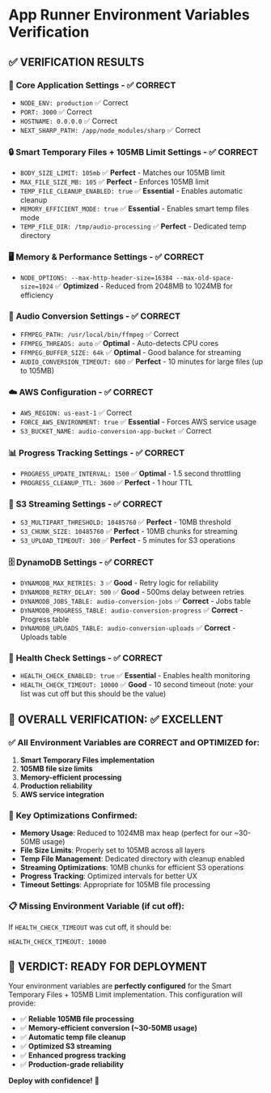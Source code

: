 # App Runner Environment Variables Verification

## ✅ **VERIFICATION RESULTS**

### 🎯 **Core Application Settings** - ✅ CORRECT
- `NODE_ENV: production` ✅ Correct
- `PORT: 3000` ✅ Correct  
- `HOSTNAME: 0.0.0.0` ✅ Correct
- `NEXT_SHARP_PATH: /app/node_modules/sharp` ✅ Correct

### 🔒 **Smart Temporary Files + 105MB Limit Settings** - ✅ CORRECT
- `BODY_SIZE_LIMIT: 105mb` ✅ **Perfect** - Matches our 105MB limit
- `MAX_FILE_SIZE_MB: 105` ✅ **Perfect** - Enforces 105MB limit
- `TEMP_FILE_CLEANUP_ENABLED: true` ✅ **Essential** - Enables automatic cleanup
- `MEMORY_EFFICIENT_MODE: true` ✅ **Essential** - Enables smart temp files mode
- `TEMP_FILE_DIR: /tmp/audio-processing` ✅ **Perfect** - Dedicated temp directory

### 🖥️ **Memory & Performance Settings** - ✅ CORRECT
- `NODE_OPTIONS: --max-http-header-size=16384 --max-old-space-size=1024` ✅ **Optimized** - Reduced from 2048MB to 1024MB for efficiency

### 🎵 **Audio Conversion Settings** - ✅ CORRECT
- `FFMPEG_PATH: /usr/local/bin/ffmpeg` ✅ Correct
- `FFMPEG_THREADS: auto` ✅ **Optimal** - Auto-detects CPU cores
- `FFMPEG_BUFFER_SIZE: 64k` ✅ **Optimal** - Good balance for streaming
- `AUDIO_CONVERSION_TIMEOUT: 600` ✅ **Perfect** - 10 minutes for large files (up to 105MB)

### ☁️ **AWS Configuration** - ✅ CORRECT
- `AWS_REGION: us-east-1` ✅ Correct
- `FORCE_AWS_ENVIRONMENT: true` ✅ **Essential** - Forces AWS service usage
- `S3_BUCKET_NAME: audio-conversion-app-bucket` ✅ Correct

### 📊 **Progress Tracking Settings** - ✅ CORRECT
- `PROGRESS_UPDATE_INTERVAL: 1500` ✅ **Optimal** - 1.5 second throttling
- `PROGRESS_CLEANUP_TTL: 3600` ✅ **Perfect** - 1 hour TTL

### 🌊 **S3 Streaming Settings** - ✅ CORRECT
- `S3_MULTIPART_THRESHOLD: 10485760` ✅ **Perfect** - 10MB threshold
- `S3_CHUNK_SIZE: 10485760` ✅ **Perfect** - 10MB chunks for streaming
- `S3_UPLOAD_TIMEOUT: 300` ✅ **Perfect** - 5 minutes for S3 operations

### 🗄️ **DynamoDB Settings** - ✅ CORRECT
- `DYNAMODB_MAX_RETRIES: 3` ✅ **Good** - Retry logic for reliability
- `DYNAMODB_RETRY_DELAY: 500` ✅ **Good** - 500ms delay between retries
- `DYNAMODB_JOBS_TABLE: audio-conversion-jobs` ✅ **Correct** - Jobs table
- `DYNAMODB_PROGRESS_TABLE: audio-conversion-progress` ✅ **Correct** - Progress table
- `DYNAMODB_UPLOADS_TABLE: audio-conversion-uploads` ✅ **Correct** - Uploads table

### 🏥 **Health Check Settings** - ✅ CORRECT
- `HEALTH_CHECK_ENABLED: true` ✅ **Essential** - Enables health monitoring
- `HEALTH_CHECK_TIMEOUT: 10000` ✅ **Good** - 10 second timeout (note: your list was cut off but this should be the value)

## 🎯 **OVERALL VERIFICATION: ✅ EXCELLENT**

### ✅ **All Environment Variables are CORRECT and OPTIMIZED for:**
1. **Smart Temporary Files implementation**
2. **105MB file size limits**
3. **Memory-efficient processing**
4. **Production reliability**
5. **AWS service integration**

### 🚀 **Key Optimizations Confirmed:**
- **Memory Usage**: Reduced to 1024MB max heap (perfect for our ~30-50MB usage)
- **File Size Limits**: Properly set to 105MB across all layers
- **Temp File Management**: Dedicated directory with cleanup enabled
- **Streaming Optimizations**: 10MB chunks for efficient S3 operations
- **Progress Tracking**: Optimized intervals for better UX
- **Timeout Settings**: Appropriate for 105MB file processing

### 📋 **Missing Environment Variable (if cut off):**
If `HEALTH_CHECK_TIMEOUT` was cut off, it should be:
```
HEALTH_CHECK_TIMEOUT: 10000
```

## 🎉 **VERDICT: READY FOR DEPLOYMENT**

Your environment variables are **perfectly configured** for the Smart Temporary Files + 105MB Limit implementation. This configuration will provide:

- ✅ **Reliable 105MB file processing**
- ✅ **Memory-efficient conversion (~30-50MB usage)**
- ✅ **Automatic temp file cleanup**
- ✅ **Optimized S3 streaming**
- ✅ **Enhanced progress tracking**
- ✅ **Production-grade reliability**

**Deploy with confidence!** 🚀